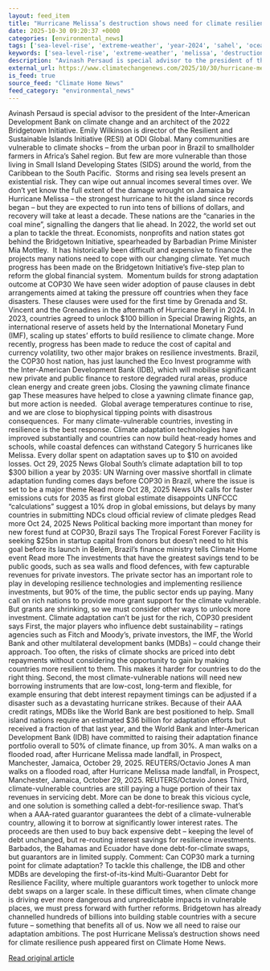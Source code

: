 ```yaml
---
layout: feed_item
title: "Hurricane Melissa’s destruction shows need for climate resilience push"
date: 2025-10-30 09:20:37 +0000
categories: [environmental_news]
tags: ['sea-level-rise', 'extreme-weather', 'year-2024', 'sahel', 'oceania', 'hurricane', 'pacific-region', 'africa', 'tropical-storms', 'flooding']
keywords: ['sea-level-rise', 'extreme-weather', 'melissa', 'destruction', 'sahel', 'oceania', 'hurricane', 'year-2024']
description: "Avinash Persaud is special advisor to the president of the Inter-American Development Bank on climate change and an architect of the 2022 Bridgetown Initiative"
external_url: https://www.climatechangenews.com/2025/10/30/hurricane-melissas-devastation-highlights-need-for-climate-resilience-push/
is_feed: true
source_feed: "Climate Home News"
feed_category: "environmental_news"
---
```


Avinash Persaud is special advisor to the president of the Inter-American Development Bank on climate change and an architect of the 2022 Bridgetown Initiative.&nbsp;Emily Wilkinson is director of the Resilient and Sustainable Islands Initiative (RESI) at ODI Global. Many communities are vulnerable to climate shocks – from the urban poor in Brazil to smallholder farmers in Africa’s Sahel region. But few are more vulnerable than those living in Small Island Developing States (SIDS) around the world, from the Caribbean to the South Pacific.&nbsp; Storms and rising sea levels present an existential risk. They can wipe out annual incomes several times over. We don&#8217;t yet know the full extent of the damage wrought on Jamaica by Hurricane Melissa &#8211; the strongest hurricane to hit the island since records began &#8211; but they are expected to run into tens of billions of dollars, and recovery will take at least a decade. These nations are the “canaries in the coal mine”, signalling the dangers that lie ahead. In 2022, the world set out a plan to tackle the threat. Economists, nonprofits and nation states got behind the Bridgetown Initiative, spearheaded by Barbadian Prime Minister Mia Mottley.&nbsp; It has historically been difficult and expensive to finance the projects many nations need to cope with our changing climate. Yet much progress has been made on the Bridgetown Initiative’s five-step plan to reform the global financial system.&nbsp; Momentum builds for strong adaptation outcome at COP30 We have seen wider adoption of pause clauses in debt arrangements aimed at taking the pressure off countries when they face disasters. These clauses were used for the first time by Grenada and St. Vincent and the Grenadines in the aftermath of Hurricane Beryl in 2024. In 2023, countries agreed to unlock $100 billion in Special Drawing Rights, an international reserve of assets held by the International Monetary Fund (IMF), scaling up states’ efforts to build resilience to climate change. More recently, progress has been made to reduce the cost of capital and currency volatility, two other major brakes on resilience investments. Brazil, the COP30 host nation, has just launched the Eco Invest programme with the Inter-American Development Bank (IDB), which will mobilise significant new private and public finance to restore degraded rural areas, produce clean energy and create green jobs. Closing the yawning climate finance gap These measures have helped to close a yawning climate finance gap, but more action is needed.&nbsp; Global average temperatures continue to rise, and we are close to biophysical tipping points with disastrous consequences.&nbsp; For many climate-vulnerable countries, investing in resilience is the best response. Climate adaptation technologies have improved substantially and countries can now build heat-ready homes and schools, while coastal defences can withstand Category 5 hurricanes like Melissa. Every dollar spent on adaptation saves up to $10 on avoided losses. Oct 29, 2025 News Global South&#8217;s climate adaptation bill to top $300 billion a year by 2035: UN Warning over massive shortfall in climate adaptation funding comes days before COP30 in Brazil, where the issue is set to be a major theme Read more Oct 28, 2025 News UN calls for faster emissions cuts for 2035 as first global estimate disappoints UNFCCC &#8220;calculations&#8221; suggest a 10% drop in global emissions, but delays by many countries in submitting NDCs cloud official review of climate pledges Read more Oct 24, 2025 News Political backing more important than money for new forest fund at COP30, Brazil says The Tropical Forest Forever Facility is seeking $25bn in startup capital from donors but doesn&#8217;t need to hit this goal before its launch in Belém, Brazil&#8217;s finance ministry tells Climate Home event Read more The investments that have the greatest savings tend to be public goods, such as sea walls and flood defences, with few capturable revenues for private investors. The private sector has an important role to play in developing resilience technologies and implementing resilience investments, but 90% of the time, the public sector ends up paying. Many call on rich nations to provide more grant support for the climate vulnerable. But grants are shrinking, so we must consider other ways to unlock more investment. Climate adaptation can’t be just for the rich, COP30 president says First, the major players who influence debt sustainability &#8211; ratings agencies such as Fitch and Moody’s, private investors, the IMF, the World Bank and other multilateral development banks (MDBs) – could change their approach. Too often, the risks of climate shocks are priced into debt repayments without considering the opportunity to gain by making countries more resilient to them. This makes it harder for countries to do the right thing. Second, the most climate-vulnerable nations will need new borrowing instruments that are low-cost, long-term and flexible, for example ensuring that debt interest repayment timings can be adjusted if a disaster such as a devastating hurricane strikes. Because of their AAA credit ratings, MDBs like the World Bank are best positioned to help. Small island nations require an estimated $36 billion for adaptation efforts but received a fraction of that last year, and the World Bank and Inter-American Development Bank (IDB) have committed to raising their adaptation finance portfolio overall to 50% of climate finance, up from 30%. A man walks on a flooded road, after Hurricane Melissa made landfall, in Prospect, Manchester, Jamaica, October 29, 2025. REUTERS/Octavio Jones A man walks on a flooded road, after Hurricane Melissa made landfall, in Prospect, Manchester, Jamaica, October 29, 2025. REUTERS/Octavio Jones Third, climate-vulnerable countries are still paying a huge portion of their tax revenues in servicing debt. More can be done to break this vicious cycle, and one solution is something called a debt-for-resilience swap. That’s when a AAA-rated guarantor guarantees the debt of a climate-vulnerable country, allowing it to borrow at significantly lower interest rates. The proceeds are then used to buy back expensive debt – keeping the level of debt unchanged, but re-routing interest savings for resilience investments. Barbados, the Bahamas and Ecuador have done debt-for-climate swaps, but guarantors are in limited supply. Comment: Can COP30 mark a turning point for climate adaptation? To tackle this challenge, the IDB and other MDBs are developing the first-of-its-kind Multi-Guarantor Debt for Resilience Facility, where multiple guarantors work together to unlock more debt swaps on a larger scale. In these difficult times, when climate change is driving ever more dangerous and unpredictable impacts in vulnerable places, we must press forward with further reforms. Bridgetown has already channelled hundreds of billions into building stable countries with a secure future &#8211; something that benefits all of us. Now we all need to raise our adaptation ambitions. The post Hurricane Melissa&#8217;s destruction shows need for climate resilience push appeared first on Climate Home News.

[Read original article](https://www.climatechangenews.com/2025/10/30/hurricane-melissas-devastation-highlights-need-for-climate-resilience-push/)
